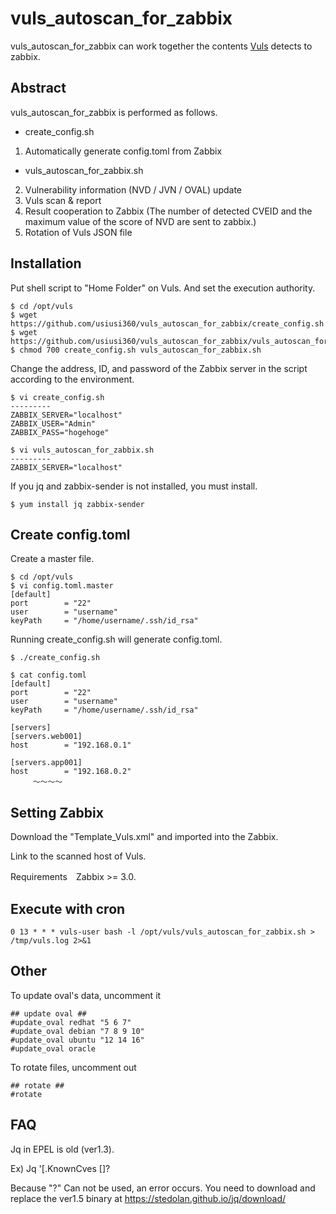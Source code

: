 # vuls_autoscan_for_zabbix #

vuls_autoscan_for_zabbix can work together the contents [Vuls](https://github.com/future-architect/vuls) detects to zabbix.

## Abstract

vuls_autoscan_for_zabbix is performed as follows.

* create_config.sh
1. Automatically generate config.toml from Zabbix

* vuls_autoscan_for_zabbix.sh
2. Vulnerability information (NVD / JVN / OVAL) update
3. Vuls scan & report
4. Result cooperation to Zabbix (The number of detected CVEID and the maximum value of the score of NVD are sent to zabbix.)
5. Rotation of Vuls JSON file


## Installation

Put shell script to "Home Folder" on Vuls.
And set the execution authority.


```
$ cd /opt/vuls
$ wget https://github.com/usiusi360/vuls_autoscan_for_zabbix/create_config.sh
$ wget https://github.com/usiusi360/vuls_autoscan_for_zabbix/vuls_autoscan_for_zabbix.sh
$ chmod 700 create_config.sh vuls_autoscan_for_zabbix.sh
```


Change the address, ID, and password of the Zabbix server in the script according to the environment.

```
$ vi create_config.sh
---------
ZABBIX_SERVER="localhost"
ZABBIX_USER="Admin"
ZABBIX_PASS="hogehoge"
```


```
$ vi vuls_autoscan_for_zabbix.sh
---------
ZABBIX_SERVER="localhost"
```

If you jq and zabbix-sender is not installed, you must install.


```
$ yum install jq zabbix-sender
```

## Create config.toml

Create a master file.

```
$ cd /opt/vuls
$ vi config.toml.master
[default]
port        = "22"
user        = "username"
keyPath     = "/home/username/.ssh/id_rsa"
```


Running create_config.sh will generate config.toml.

```
$ ./create_config.sh

$ cat config.toml
[default]
port        = "22"
user        = "username"
keyPath     = "/home/username/.ssh/id_rsa"

[servers]
[servers.web001]
host        = "192.168.0.1"

[servers.app001]
host        = "192.168.0.2"
　　　～～～～
```

## Setting Zabbix

Download the "Template_Vuls.xml" and imported into the Zabbix.

Link to the scanned host of Vuls.

Requirements　Zabbix >= 3.0.


## Execute with cron

```bash:/etc/crontab
0 13 * * * vuls-user bash -l /opt/vuls/vuls_autoscan_for_zabbix.sh > /tmp/vuls.log 2>&1
```


## Other

To update oval's data, uncomment it

```
## update oval ##
#update_oval redhat "5 6 7"
#update_oval debian "7 8 9 10"
#update_oval ubuntu "12 14 16"
#update_oval oracle
```

To rotate files, uncomment out

```
## rotate ##
#rotate
```


## FAQ
Jq in EPEL is old (ver1.3).

Ex) Jq '[.KnownCves []?

Because "?" Can not be used, an error occurs.
You need to download and replace the ver1.5 binary at https://stedolan.github.io/jq/download/
